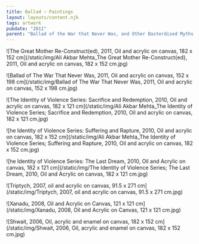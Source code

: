 ```yaml
---
title: Ballad ~ Paintings
layout: layouts/content.njk
tags: artwork
pubdate: "2011"
parent: "Ballad of the War that Never Was, and Other Basterdised Myths "
---
```

!\[The Great Mother Re-Construct(ed), 2011, Oil and acrylic on canvas, 182 x 152 cm](/static/img/Ali Akbar Mehta_The Great Mother Re-Construct{ed}, 2011, Oil and acrylic on canvas, 182 x 152 cm.jpg)

!\[Ballad of The War That Never Was, 2011, Oil and acrylic on canvas, 152 x 198 cm](/static/img/Ballad of The War That Never Was, 2011, Oil and acrylic on canvas, 152 x 198 cm.jpg)

!\[The Identity of Violence Series: Sacrifice and Redemption, 2010, Oil and acrylic on canvas, 182 x 121 cm](/static/img/Ali Akbar Mehta_The Identity of Violence Series; Sacrifice and Redemption, 2010, Oil and acrylic on canvas, 182 x 121 cm.jpg)


!\[he Identity of Violence Series: Suffering and Rapture, 2010, Oil and acrylic on canvas, 182 x 152 cm](/static/img/Ali Akbar Mehta_The Identity of Violence Series; Suffering and Rapture, 2010, Oil and acrylic on canvas, 182 x 152 cm.jpg)


!\[he Identity of Violence Series: The Last Dream, 2010, Oil and Acrylic on canvas, 182 x 121 cm](/static/img/The Identity of Violence Series; The Last Dream, 2010, Oil and Acrylic on canvas, 182 x 121 cm.jpg)


!\[Triptych, 2007, oil and acrylic on canvas, 91.5 x 271 cm](/static/img/Triptych, 2007, oil and acrylic on canvas, 91.5 x 271 cm.jpg)


!\[Xanadu, 2008, Oil and Acrylic on Canvas, 121 x 121 cm](/static/img/Xanadu, 2008, Oil and Acrylic on Canvas, 121 x 121 cm.jpg)


!\[Shwait, 2006, Oil, acrylic and enamel on canvas, 182 x 152 cm](/static/img/Shwait, 2006, Oil, acrylic and enamel on canvas, 182 x 152 cm.jpg)
